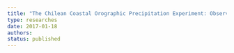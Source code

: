```yaml
---
title: "The Chilean Coastal Orographic Precipitation Experiment: Observing the influence of microphysical rain regime on coastal orographic precipitation"
type: researches
date: 2017-01-18
authors: 
status: published
---
```



